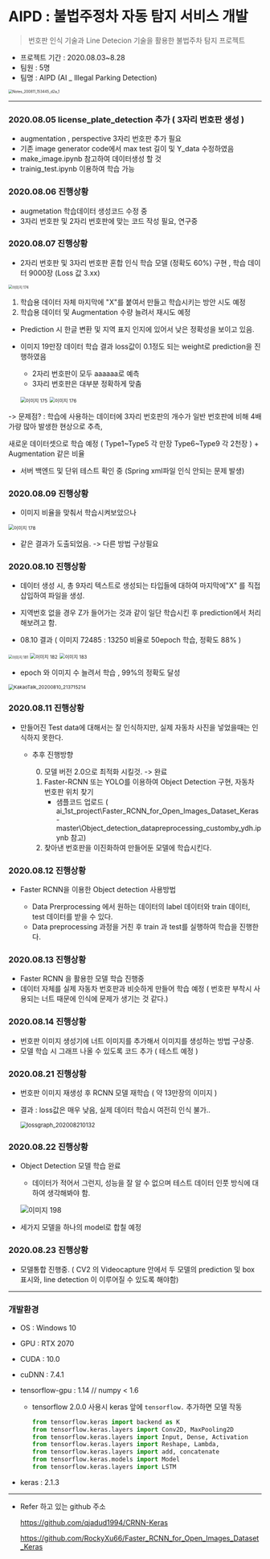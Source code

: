 

# AIPD : 불법주정차 자동 탐지 서비스 개발

> 번호판 인식 기술과 Line Detecion 기술을 활용한 불법주차 탐지 프로젝트

* 프로젝트 기간 : 2020.08.03~8.28
* 팀원 : 5명
* 팀명 : AIPD (AI _ Illegal Parking Detection)

<img src="https://user-images.githubusercontent.com/58680436/89865262-5ef17700-dbe8-11ea-902d-3a75e3b5f14e.jpg" alt="Notes_200811_153445_d2a_1" style="zoom: 50%;" />

---



### 2020.08.05 license_plate_detection 추가 ( 3자리 번호판 생성 )

* augmentation , perspective 3자리 번호판 추가 필요
* 기존 image generator code에서 max test 길이 및 Y_data 수정하였음
* make_image.ipynb 참고하여 데이터생성 할 것
* trainig_test.ipynb 이용하여 학습 가능 

  

### 2020.08.06 진행상황 

* augmetation 학습데이터 생성코드 수정 중
* 3자리 번호판 및 2자리 번호판에 맞는 코드 작성 필요, 연구중



### 2020.08.07 진행상황

* 2자리 번호판 및 3자리 번호판 혼합 인식 학습 모델 (정확도 60%) 구현 , 학습 데이터 9000장 (Loss 값 3.xx)
<img src="https://user-images.githubusercontent.com/58680436/89638461-d2447180-d8e6-11ea-8b92-c935615e33f8.png" alt="이미지 174" style="zoom: 50%;" />
  
  


1. 학습용 데이터 자체 마지막에 "X"를 붙여서 만들고 학습시키는 방안 시도 예정
  2. 학습용 데이터 및 Augmentation 수량 늘려서 재시도 예정

  * Prediction 시 한글 변환 및 지역 표지 인지에 있어서 낮은 정확성을 보이고 있음.

* 이미지 19만장 데이터 학습 결과 loss값이 0.1정도 되는 weight로 prediction을 진행하였음

  * 2자리 번호판이 모두 aaaaaa로 예측
  * 3자리 번호판은 대부분 정확하게 맞춤

  <img src="https://user-images.githubusercontent.com/58680436/89638462-d3759e80-d8e6-11ea-8f77-946bdf6b4d4f.png" alt="이미지 175" style="zoom:67%;" /> <img src="https://user-images.githubusercontent.com/58680436/89638465-d3759e80-d8e6-11ea-98bc-1e4939af7337.png" alt="이미지 176" style="zoom:67%;" />
  

-> 문제점? : 학습에 사용하는 데이터에 3자리 번호판의 개수가 일반 번호판에 비해 4배가량 많아 발생한 현상으로 추측,

새로운 데이터셋으로 학습 예정 ( Type1~Type5 각 만장 Type6~Type9 각 2천장 ) + Augmentation 같은 비율

* 서버 백엔드 및 단위 테스트 확인 중 (Spring xml파일 인식 안되는 문제 발생)

### 2020.08.09 진행상황

* 이미지 비율을 맞춰서 학습시켜보았으나
<img src="https://user-images.githubusercontent.com/58680436/89727864-79e6ae80-da63-11ea-9431-0494287e7203.png" alt="이미지 178" style="zoom:67%;" />
  

  
  * 같은 결과가 도출되었음. -> 다른 방법 구상필요
  
    

### 2020.08.10 진행상황 

* 데이터 생성 시, 총 9자리 텍스트로 생성되는 타입들에 대하여 마지막에"X" 를 직접 삽입하여 파일을 생성.
* 지역번호 없을 경우 Z가 들어가는 것과 같이 일단 학습시킨 후 prediction에서 처리 해보려고 함.

* 08.10 결과 ( 이미지 72485 : 13250  비율로 50epoch 학습, 정확도 88% ) 
<img src="https://user-images.githubusercontent.com/58680436/89747931-ead9a500-dafb-11ea-906a-e83d7535682e.png" alt="이미지 181" style="zoom: 50%;" />
  
  
  <img src="https://user-images.githubusercontent.com/58680436/89747933-ec0ad200-dafb-11ea-8b37-75ed33ea6705.png" alt="이미지 182" style="zoom:67%;" />
  <img src="https://user-images.githubusercontent.com/58680436/89747934-eca36880-dafb-11ea-91d2-244cbe7b3956.png" alt="이미지 183" style="zoom:67%;" />
  
  



* epoch 와 이미지 수 늘려서 학습 , 99%의 정확도 달성
<img src="https://user-images.githubusercontent.com/58680436/89861884-bb04cd00-dbe1-11ea-8e42-5f2d9ea01f37.png" alt="KakaoTalk_20200810_213715214" style="zoom:67%;" />
  
  

### 2020.08.11 진행상황

* 만들어진 Test data에 대해서는 잘 인식하지만, 실제 자동차 사진을 넣었을때는 인식하지 못한다.
  * 추후 진행방향
    
    0. 모델 버전 2.0으로 최적화 시킬것. -> 완료
    1. Faster-RCNN 또는 YOLO를 이용하여 Object Detection 구현, 자동차 번호판 위치 찾기
       *  샘플코드 업로드
          ( ai_1st_project\Faster_RCNN_for_Open_Images_Dataset_Keras-master\Object_detection_datapreprocessing_customby_ydh.ipynb 참고)
    2. 찾아낸 번호판을 이진화하여 만들어둔 모델에 학습시킨다.

### 2020.08.12 진행상황

* Faster RCNN을 이용한 Object detection 사용방법

  * Data Prerprocessing 에서 원하는 데이터의 label 데이터와 train 데이터, test 데이터를 받을 수 있다. 
  * Data preprocessing 과정을 거친 후 train 과 test를 실행하여 학습을 진행한다.




### 2020.08.13 진행상황

* Faster RCNN 을 활용한 모델 학습 진행중
* 데이터 자체를 실제 자동차 번호판과 비슷하게 만들어 학습 예정 ( 번호판 부착시 사용되는 너트 때문에 인식에 문제가 생기는 것 같다.)



### 2020.08.14 진행상황

* 번호판 이미지 생성기에 너트 이미지를 추가해서 이미지를 생성하는 방법 구상중.
* 모델 학습 시 그래프 나올 수 있도록 코드 추가 ( 테스트 예정 )

### 2020.08.21 진행상황

* 번호판 이미지 재생성 후 RCNN 모델 재학습 ( 약 13만장의 이미지 )

* 결과 : loss값은 매우 낮음, 실제 데이터 학습시 여전히 인식 불가..

  <img src="https://user-images.githubusercontent.com/58680436/90801692-32a8c980-e351-11ea-84d5-7eb7e61ba7d0.png" alt="lossgraph_202008210132" style="zoom: 80%;" />

### 2020.08.22 진행상황

* Object Detection 모델 학습 완료 

  * 데이터가 적어서 그런지, 성능을 잘 알 수 없으며 테스트 데이터 인풋 방식에 대하여 생각해봐야 함.

  ![이미지 198](https://user-images.githubusercontent.com/58680436/90954519-da3c0e00-e4af-11ea-9f12-3a32b73efc20.png)

* 세가지 모델을 하나의 model로 합칠 예정 

### 2020.08.23 진행상황

* 모델통합 진행중. ( CV2 의 Videocapture 안에서 두 모델의 prediction 및 box 표시와, line detection 이 이루어질 수 있도록 해야함)

----

### 개발환경 

* OS : Windows 10

* GPU : RTX 2070

* CUDA : 10.0

* cuDNN : 7.4.1

* tensorflow-gpu : 1.14 // numpy < 1.6 

  * tensorflow 2.0.0 사용시 keras 앞에 `tensorflow.` 추가하면 모델 작동

    ```python
    from tensorflow.keras import backend as K
    from tensorflow.keras.layers import Conv2D, MaxPooling2D
    from tensorflow.keras.layers import Input, Dense, Activation
    from tensorflow.keras.layers import Reshape, Lambda, 
    from tensorflow.keras.layers import add, concatenate
    from tensorflow.keras.models import Model
    from tensorflow.keras.layers import LSTM
    ```

* keras : 2.1.3

---



* Refer 하고 있는 github 주소

  https://github.com/qjadud1994/CRNN-Keras
  
  https://github.com/RockyXu66/Faster_RCNN_for_Open_Images_Dataset_Keras

